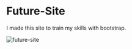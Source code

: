 # Future-Site

I made this site to train my skills with bootstrap.

![future-site](https://user-images.githubusercontent.com/45041363/48800406-d1257800-ecf0-11e8-95c6-fa5d08942b84.png)

